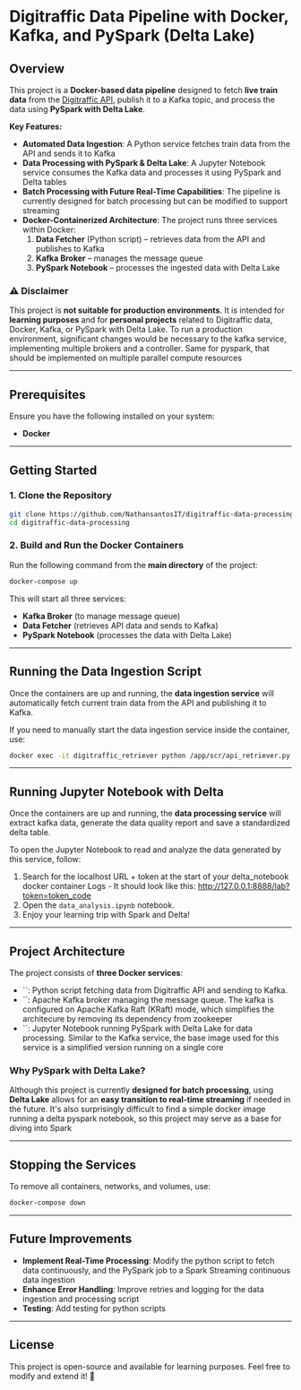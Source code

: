 # Digitraffic Data Pipeline with Docker, Kafka, and PySpark (Delta Lake)

## Overview

This project is a **Docker-based data pipeline** designed to fetch **live train data** from the [Digitraffic API](https://rata.digitraffic.fi/), publish it to a Kafka topic, and process the data using **PySpark with Delta Lake**.

**Key Features:**

- **Automated Data Ingestion**: A Python service fetches train data from the API and sends it to Kafka
- **Data Processing with PySpark & Delta Lake**: A Jupyter Notebook service consumes the Kafka data and processes it using PySpark and Delta tables
- **Batch Processing with Future Real-Time Capabilities**: The pipeline is currently designed for batch processing but can be modified to support streaming
- **Docker-Containerized Architecture**: The project runs three services within Docker:
  1. **Data Fetcher** (Python script) – retrieves data from the API and publishes to Kafka
  2. **Kafka Broker** – manages the message queue
  3. **PySpark Notebook** – processes the ingested data with Delta Lake

### ⚠️ **Disclaimer**

This project is **not suitable for production environments**. It is intended for **learning purposes** and for **personal projects** related to Digitraffic data, Docker, Kafka, or PySpark with Delta Lake.
To run a production environment, significant changes would be necessary to the kafka service, implementing multiple brokers and a controller. Same for pyspark, that should be implemented on multiple parallel compute resources

---

## Prerequisites

Ensure you have the following installed on your system:

- **Docker**

---

## Getting Started

### 1. Clone the Repository

```sh
git clone https://github.com/NathansantosIT/digitraffic-data-processing
cd digitraffic-data-processing
```

### 2. Build and Run the Docker Containers

Run the following command from the **main directory** of the project:

```sh
docker-compose up
```

This will start all three services:

- **Kafka Broker** (to manage message queue)
- **Data Fetcher** (retrieves API data and sends to Kafka)
- **PySpark Notebook** (processes the data with Delta Lake)

---

## Running the Data Ingestion Script

Once the containers are up and running, the **data ingestion service** will automatically fetch current train data from the API and publishing it to Kafka.

If you need to manually start the data ingestion service inside the container, use:

```sh
docker exec -it digitraffic_retriever python /app/scr/api_retriever.py
```

---

## Running Jupyter Notebook with Delta

Once the containers are up and running, the **data processing service** will extract kafka data, generate the data quality report and save a standardized delta table.

To open the Jupyter Notebook to read and analyze the data generated by this service, follow:

1. Search for the localhost URL + token at the start of your delta_notebook docker container Logs - It should look like this: http://127.0.0.1:8888/lab?token=token_code
2. Open the `data_analysis.ipynb` notebook.
3. Enjoy your learning trip with Spark and Delta! 

---

## Project Architecture

The project consists of **three Docker services**:

- ``: Python script fetching data from Digitraffic API and sending to Kafka.
- ``: Apache Kafka broker managing the message queue. The kafka is configured on Apache Kafka Raft (KRaft) mode, which simplifies the architecure by removing its dependency from zookeeper
- ``: Jupyter Notebook running PySpark with Delta Lake for data processing. Similar to the Kafka service, the base image used for this service is a simplified version running on a single core 

### Why PySpark with Delta Lake?

Although this project is currently **designed for batch processing**, using **Delta Lake** allows for an **easy transition to real-time streaming** if needed in the future.
It's also surprisingly difficult to find a simple docker image running a delta pyspark notebook, so this project may serve as a base for diving into Spark

---

## Stopping the Services

To remove all containers, networks, and volumes, use:

```sh
docker-compose down
```

---

## Future Improvements

- **Implement Real-Time Processing**: Modify the python script to fetch data continuously, and the PySpark job to a Spark Streaming continuous data ingestion
- **Enhance Error Handling**: Improve retries and logging for the data ingestion and processing script
- **Testing**: Add testing for python scripts

---

## License

This project is open-source and available for learning purposes. Feel free to modify and extend it! 🚀

